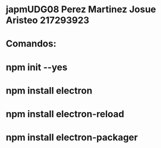 # japmUDG08 Perez Martinez Josue Aristeo 217293923
# Comandos:
# npm init --yes
# npm install electron
# npm install electron-reload
# npm install electron-packager
